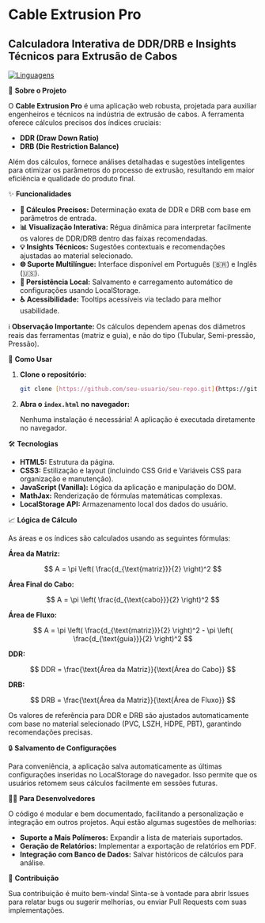 # Cable Extrusion Pro

## Calculadora Interativa de DDR/DRB e Insights Técnicos para Extrusão de Cabos

[![Linguagens](https://img.shields.io/badge/Linguagens-HTML%2FCSS%2FJS-blue.svg)](#tecnologias)

🚀 **Sobre o Projeto**

O **Cable Extrusion Pro** é uma aplicação web robusta, projetada para auxiliar engenheiros e técnicos na indústria de extrusão de cabos. A ferramenta oferece cálculos precisos dos índices cruciais:

* **DDR (Draw Down Ratio)**
* **DRB (Die Restriction Balance)**

Além dos cálculos, fornece análises detalhadas e sugestões inteligentes para otimizar os parâmetros do processo de extrusão, resultando em maior eficiência e qualidade do produto final.

✨ **Funcionalidades**

* **🧮 Cálculos Precisos:** Determinação exata de DDR e DRB com base em parâmetros de entrada.
* **📊 Visualização Interativa:** Régua dinâmica para interpretar facilmente os valores de DDR/DRB dentro das faixas recomendadas.
* **💡 Insights Técnicos:** Sugestões contextuais e recomendações ajustadas ao material selecionado.
* **🌐 Suporte Multilíngue:** Interface disponível em Português (🇧🇷) e Inglês (🇺🇸).
* **💾 Persistência Local:** Salvamento e carregamento automático de configurações usando LocalStorage.
* **♿ Acessibilidade:** Tooltips acessíveis via teclado para melhor usabilidade.

ℹ️ **Observação Importante:**
Os cálculos dependem apenas dos diâmetros reais das ferramentas (matriz e guia), e não do tipo (Tubular, Semi-pressão, Pressão).


🔧 **Como Usar**

1.  **Clone o repositório:**

    ```bash
    git clone [https://github.com/seu-usuario/seu-repo.git](https://github.com/seu-usuario/seu-repo.git)
    ```

2.  **Abra o `index.html` no navegador:**

    Nenhuma instalação é necessária! A aplicação é executada diretamente no navegador.

🛠️ **Tecnologias**

* **HTML5:** Estrutura da página.
* **CSS3:** Estilização e layout (incluindo CSS Grid e Variáveis CSS para organização e manutenção).
* **JavaScript (Vanilla):** Lógica da aplicação e manipulação do DOM.
* **MathJax:** Renderização de fórmulas matemáticas complexas.
* **LocalStorage API:** Armazenamento local dos dados do usuário.

📈  **Lógica de Cálculo**

As áreas e os índices são calculados usando as seguintes fórmulas:

**Área da Matriz:**

$$
A = \pi \left( \frac{d_{\text{matriz}}}{2} \right)^2
$$

**Área Final do Cabo:**

$$
A = \pi \left( \frac{d_{\text{cabo}}}{2} \right)^2
$$

**Área de Fluxo:**

$$
A = \pi \left( \frac{d_{\text{matriz}}}{2} \right)^2 - \pi \left( \frac{d_{\text{guia}}}{2} \right)^2
$$

**DDR:**

$$
DDR = \frac{\text{Área da Matriz}}{\text{Área do Cabo}}
$$

**DRB:**

$$
DRB = \frac{\text{Área da Matriz}}{\text{Área de Fluxo}}
$$

Os valores de referência para DDR e DRB são ajustados automaticamente com base no material selecionado (PVC, LSZH, HDPE, PBT), garantindo recomendações precisas.

🔒 **Salvamento de Configurações**

Para conveniência, a aplicação salva automaticamente as últimas configurações inseridas no LocalStorage do navegador. Isso permite que os usuários retomem seus cálculos facilmente em sessões futuras.

👨‍💻 **Para Desenvolvedores**

O código é modular e bem documentado, facilitando a personalização e integração em outros projetos. Aqui estão algumas sugestões de melhorias:

* **Suporte a Mais Polímeros:** Expandir a lista de materiais suportados.
* **Geração de Relatórios:** Implementar a exportação de relatórios em PDF.
* **Integração com Banco de Dados:** Salvar históricos de cálculos para análise.

🤝 **Contribuição**

Sua contribuição é muito bem-vinda! Sinta-se à vontade para abrir Issues para relatar bugs ou sugerir melhorias, ou enviar Pull Requests com suas implementações.
